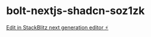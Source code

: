 # bolt-nextjs-shadcn-soz1zk

[Edit in StackBlitz next generation editor ⚡️](https://stackblitz.com/~/github.com/Mumin0750/bolt-nextjs-shadcn-soz1zk)